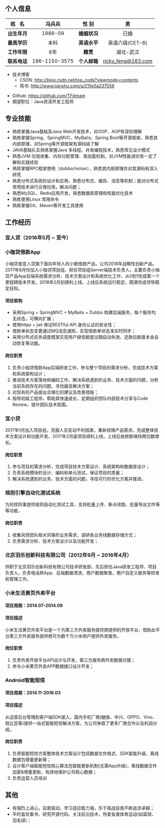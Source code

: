 ## 个人信息
|姓   名 | 冯兵兵 | 性  别 | 男 |
| :----: | :----: | :----: | :----: |
| **出生年月** | 1989-09 | **婚姻状况** | 已婚 |
| **最高学历** | 本科 | **英语水平** | 英语六级(CET-6) |
| **工作年限** | 6年 | **籍贯** | 湖北-武汉 |
| **联系电话** | 186-1150-3575 | **个人邮箱** | ricky_feng@163.com |

- 技术博客
  - CSDN: http://blog.csdn.net/top_code?viewmode=contents
  - 简书: http://www.jianshu.com/u/215e5a237558
* Github: https://github.com/TFdream
* 期望职位：Java资深开发工程师

## 专业技能
* 熟练掌握Java基础及Java Web开发技术，对OOP、AOP有深刻理解
* 熟练掌握Spring、SpringMVC、MyBatis、Spring Boot等开源框架，熟悉其内部原理，对Spring等开源框架有源码级了解
* JAVA基础扎实熟练掌握Java 多线程、并发编程技术，熟悉常见设计模式
* 熟悉JVM 垃圾收集、内存分配管理、类加载机制，对JVM性能调优有一定了解和实践经验
* 熟练掌握RPC框架使用（dubbo/motan），熟悉其内部原理并对其源码有深入研究
* 熟悉分布式系统的设计和应用，熟悉分布式、缓存、消息等机制；能对分布式常用技术进行合理应用，解决问题；
* 熟悉MySQL、Redis应用开发，熟悉数据库原理和性能优化技术
* 熟练使用Linux 常用命令
* 熟练掌握Git、Maven等开发工具使用

## 工作经历
### 宜人贷（2016年5月 ~ 至今）

### 小咖贷借款App
小咖贷是宜人贷旗下面向年轻人的小额借款产品，公司2018年战略性创新产品。2017年8月份加入小咖贷项目组，担任项目组Server端技术负责人，主要负责小咖贷产品App后端系统需求分析、技术方案设计和系统优化工作，从0到1完成第一个里程碑版本开发。2018年2月初顺利上线，上线后系统运行稳定，圆满完成领导既定目标。
#### 项目架构
* 采用Spring + SpringMVC + MyBatis + Dubbo 构建后端服务，每个服务均无状态，可横向扩展；
* 使用https + jwt 保证RESTful API 身份认证的安全性；
* 借款单状态变更通过MQ消息通知，实现借款单状态准实时同步；
* 采用分布式任务调度框架实现用户授信额度过期自动失效、还款后额度本金自动恢复等功能。

#### 岗位职责
1. 负责小咖贷借款App后端研发工作，参与整个项目的需求分析，完成技术方案和系统架构设计；
2. 推进技术方案落地和编码工作，解决系统遇到的业务、技术方面的问题，分析当前系统存在的问题，寻找最佳解决方案；
3. 对现有的产品提出合理化的建议及改善措施；
4. 指导初级工程师，帮助其快速成长，定期组织团队内部技术分享与Code Review，提升团队技术氛围。

### 宜小贷
2017年1月加入项目组，克服人员变动不利因素，重新梳理产品需求，完成整体技术方案设计和功能开发，2017年2月底项目顺利上线，上线后放款额保持两位数增长。
#### 岗位职责
1. 参与项目的需求分析，完成项目技术方案设计、系统架构和数据库设计；
2. 负责系统模块的设计、编码和单元测试，保证项目的质量；
3. 解决系统遇到的业务、技术方面的问题，寻找可行的优化方案并推进。

### 规则引擎自动化测试系统
为风控同事提供规则自动化测试工具，支持批量上传、断点续跑、批量导出文件等等功能，
#### 岗位职责
1. 收集风控团队相关同事的业务需求，调研各业务线数据存储方式；
2. 负责需求分析、技术方案设计以及功能开发；


### 北京羽乐创新科技有限公司（2012年9月 ~ 2016年4月）
供职于北京羽乐创新科技有限公司技术研发部，先后担任Java研发工程师、项目负责人，负责电话邦App、后端数据清洗、商户数据聚类，商户自定义服务等研发和管理工作。

### 小米生活黄页外卖平台
#### 项目周期：2014.07-2014.09
#### 项目描述
小米生活黄页外卖平台是一个为第三方外卖服务提供商提供的开放平台，借助此平台第三方外卖服务提供商可为数千万小米用户提供外卖服务。
#### 岗位职责
1. 负责外卖开放平台API设计与开发，第三方服务商外卖数据对接；
2. 参与小米黄页外卖APP数据接口设计开发；

### Android智能短信
#### 项目周期：2014.11-2016.03
#### 项目描述
从运营后台管理到客户端SDK接入，国内手机厂商(魅族、中兴、OPPO、Vivo、努比亚等)提供一站式智能短信解决方案，为公司争取了更多厂商合作以及利润分成。

#### 岗位职责
1. 负责智能短信方案整体技术方案设计包括数据文件格式、SDK智能升级、离线数据包增量更新等；
2. 设计客户端智能短信核心算法包智能更新机制(无需App升级)，离线数据文件加密&增量更新，有效地保护公司核心数据；
3. 负责运营人员培训

## 其他
* 有强烈上进心，自我驱动，学习适应能力强，乐于挑战自我不断追求卓越；
* 平时喜欢看书、研究开源代码、关注前沿技术，热爱各类体育运动(如篮球、羽毛球)；
